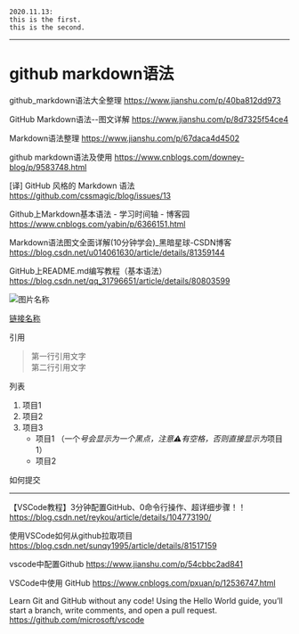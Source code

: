 
```
2020.11.13:
this is the first.
this is the second.

```
---
# github markdown语法
github_markdown语法大全整理
https://www.jianshu.com/p/40ba812dd973

GitHub Markdown语法--图文详解
https://www.jianshu.com/p/8d7325f54ce4

Markdown语法整理
https://www.jianshu.com/p/67daca4d4502

github markdown语法及使用
https://www.cnblogs.com/downey-blog/p/9583748.html

[译] GitHub 风格的 Markdown 语法
https://github.com/cssmagic/blog/issues/13

Github上Markdown基本语法 - 学习时间轴 - 博客园
https://www.cnblogs.com/yabin/p/6366151.html

Markdown语法图文全面详解(10分钟学会)_黑暗星球-CSDN博客
https://blog.csdn.net/u014061630/article/details/81359144

GitHub上README.md编写教程（基本语法）
https://blog.csdn.net/qq_31796651/article/details/80803599

![图片名称](https://www.baidu.com/img/bd_logo1.png) 

[链接名称](https://github.com/fjaoke/2020)  

引用
> 第一行引用文字  
> 第二行引用文字  

列表 
1. 项目1  
2. 项目2  
3. 项目3  
   * 项目1 （一个*号会显示为一个黑点，注意⚠️有空格，否则直接显示为*项目1） 
   * 项目2   

如何提交


----
【VSCode教程】3分钟配置GitHub、0命令行操作、超详细步骤！！
https://blog.csdn.net/reykou/article/details/104773190/

使用VSCode如何从github拉取项目
https://blog.csdn.net/sunqy1995/article/details/81517159

vscode中配置Github
https://www.jianshu.com/p/54cbbc2ad841

VSCode中使用 GitHub
https://www.cnblogs.com/pxuan/p/12536747.html

Learn Git and GitHub without any code!
Using the Hello World guide, you’ll start a branch, write comments, and open a pull request.
https://github.com/microsoft/vscode

